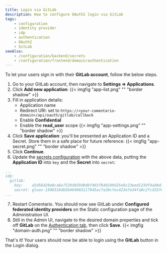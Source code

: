 ```yaml
---
title: Login via GitLab
description: How to configure OAuth2 login via GitLab
tags:
    - configuration
    - identity provider
    - idp
    - authentication
    - OAuth2
    - GitLab
seeAlso:
    - /configuration/backend/secrets
    - /configuration/frontend/domain/authentication
---
```


To let your users sign in with their **GitLab account**, follow the below steps.

<!--more-->

1. Go to your GitLab account, then navigate to **Settings ⇒ Applications**.
2. Click **Add new application**:
   {{< imgfig "app-list.png" "" "border shadow" >}}
3. Fill in application details:
    * Application name
    * Redirect URI: set to `https://<your-comentario-domain>/api/oauth/gitlab/callback`
    * Enable **Confidential**
    * Enable the **read_user** scope
      {{< imgfig "app-settings.png" "" "border shadow" >}}
4. Click **Save application**: you'll be presented an Application ID and a Secret. Store them in a safe place for future reference:
   {{< imgfig "app-secret.png" "" "border shadow" >}}
5. Click **Continue**.
6. Update the [secrets configuration](/configuration/backend/secrets) with the above data, putting the **Application ID** into `key` and the **Secret** into `secret`:
```yaml
...
idp:
  gitlab:
    key:    a5d56d29e8ca6e7529db59d8dbf465f849249d25e9c23eed123df4ab8dfe394a
    secret: gloas-1500310db5b494903117945ac7a20cfec423e7e34fa0c2fcd337e1dafc3ee957
...
```
7. Restart Comentario. You should now see GitLab under **Configured federated identity providers** on the Static configuration page of the Administration UI.
8. Still in the Admin UI, navigate to the desired domain properties and tick off **GitLab** on the [Authentication tab](/configuration/frontend/domain/authentication), then click **Save**.
{{< imgfig "domain-auth.png" "" "border shadow" >}}

That's it! Your users should now be able to login using the **GitLab** button in the Login dialog.
